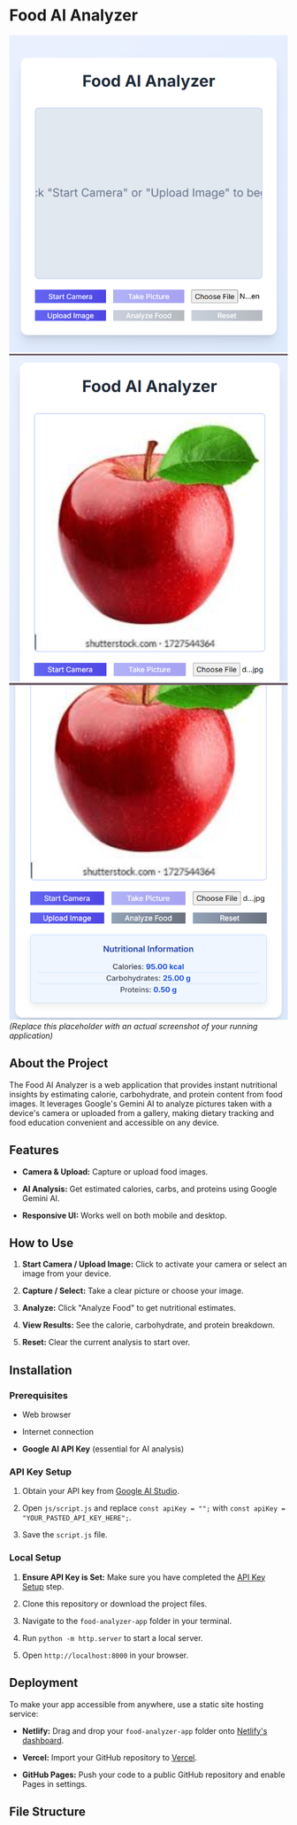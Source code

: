 # Food AI Analyzer

![Food AI Analyzer Screenshot Placeholder](snapshot/01.png)
![Food AI Analyzer Screenshot Placeholder](snapshot/02.png)
![Food AI Analyzer Screenshot Placeholder](snapshot/03.png)
*(Replace this placeholder with an actual screenshot of your running application)*

## About the Project

The Food AI Analyzer is a web application that provides instant nutritional insights by estimating calorie, carbohydrate, and protein content from food images. It leverages Google's Gemini AI to analyze pictures taken with a device's camera or uploaded from a gallery, making dietary tracking and food education convenient and accessible on any device.

## Features

* **Camera & Upload:** Capture or upload food images.

* **AI Analysis:** Get estimated calories, carbs, and proteins using Google Gemini AI.

* **Responsive UI:** Works well on both mobile and desktop.

## How to Use

1. **Start Camera / Upload Image:** Click to activate your camera or select an image from your device.

2. **Capture / Select:** Take a clear picture or choose your image.

3. **Analyze:** Click "Analyze Food" to get nutritional estimates.

4. **View Results:** See the calorie, carbohydrate, and protein breakdown.

5. **Reset:** Clear the current analysis to start over.

## Installation

### Prerequisites

* Web browser

* Internet connection

* **Google AI API Key** (essential for AI analysis)

### API Key Setup

1. Obtain your API key from [Google AI Studio](https://aistudio.google.com/app/apikey).

2. Open `js/script.js` and replace `const apiKey = "";` with `const apiKey = "YOUR_PASTED_API_KEY_HERE";`.

3. Save the `script.js` file.

### Local Setup

1. **Ensure API Key is Set:** Make sure you have completed the [API Key Setup](#api-key-setup) step.

2. Clone this repository or download the project files.

3. Navigate to the `food-analyzer-app` folder in your terminal.

4. Run `python -m http.server` to start a local server.

5. Open `http://localhost:8000` in your browser.

## Deployment

To make your app accessible from anywhere, use a static site hosting service:

* **Netlify:** Drag and drop your `food-analyzer-app` folder onto [Netlify's dashboard](https://www.netlify.com/).

* **Vercel:** Import your GitHub repository to [Vercel](https://vercel.com/).

* **GitHub Pages:** Push your code to a public GitHub repository and enable Pages in settings.

## File Structure

